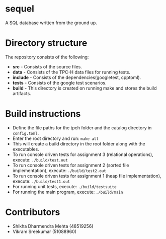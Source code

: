 # sequel
A SQL database written from the ground up.

# Directory structure
The repository consists of the following:

 - **src** - Consists of the source files.
 - **data** - Consists of the TPC-H data files for running tests.
 - **include** - Consists of the dependencies(googletest, cpptoml).
 - **tests** - Consists of the google test scenarios.
 - **build** - This directory is created on running make and stores the build artifacts. 
 
# Build instructions
 - Define the file paths for the tpch folder and the catalog directory in `config.toml`.
 - Enter the root directory and run:
	 `make all`
 - This will create a build directory in the root folder along with the executables.
 - To run console driven tests for assignment 3 (relational operations), execute:
	 `./build/test.out`
 - To run console driven tests for assignment 2 (sorted file implementation), execute: 
	 `./build/test2.out`
 - To run console driven tests for assignment 1 (heap file implementation), execute: 
	 `./build/test1.out`
 - For running unit tests, execute: 
	 `./build/testsuite`
- For running the main program, execute: 
	 `./build/main`

# Contributors

 - Shikha Dharmendra Mehta (48519256)
 - Vikram Sreekumar (51088960)

